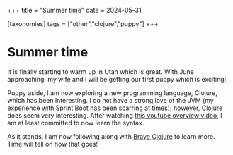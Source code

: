 +++
title = "Summer time"
date = 2024-05-31

[taxonomies]
tags = ["other","clojure","puppy"]
+++

# Summer time

It is finally starting to warm up in Utah which is great. With June approaching, my wife and I will be getting our first puppy which is exciting!

Puppy aside, I am now exploring a new programming language, Clojure, which has been interesting. I do not have a strong love of the JVM (my experience with Sprint Boot has been scarring at times); however, Clojure does seem very interesting. After watching [this youtube overview video](https://www.youtube.com/watch?v=cPNkH-7PRTk), I am at least committed to now learn the syntax.

As it stands, I am now following along with [Brave Clojure](https://www.braveclojure.com/) to learn more. Time will tell on how that goes!
